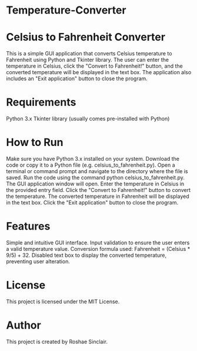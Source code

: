 # Temperature-Converter

# Celsius to Fahrenheit Converter
This is a simple GUI application that converts Celsius temperature to Fahrenheit using Python and Tkinter library. The user can enter the temperature in Celsius, click the "Convert to Fahrenheit!" button, and the converted temperature will be displayed in the text box. The application also includes an "Exit application" button to close the program.

# Requirements
Python 3.x
Tkinter library (usually comes pre-installed with Python)

# How to Run
Make sure you have Python 3.x installed on your system.
Download the code or copy it to a Python file (e.g. celsius_to_fahrenheit.py).
Open a terminal or command prompt and navigate to the directory where the file is saved.
Run the code using the command python celsius_to_fahrenheit.py.
The GUI application window will open.
Enter the temperature in Celsius in the provided entry field.
Click the "Convert to Fahrenheit!" button to convert the temperature.
The converted temperature in Fahrenheit will be displayed in the text box.
Click the "Exit application" button to close the program.

# Features
Simple and intuitive GUI interface.
Input validation to ensure the user enters a valid temperature value.
Conversion formula used: Fahrenheit = (Celsius * 9/5) + 32.
Disabled text box to display the converted temperature, preventing user alteration.

# License
This project is licensed under the MIT License.

# Author
This project is created by Roshae Sinclair.
